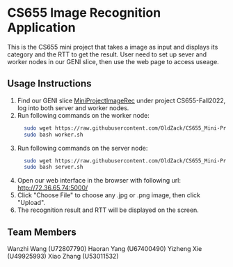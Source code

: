 # CS655 Image Recognition Application

This is the CS655 mini project that takes a image as input and displays its category and the RTT to get the result. User need to set up sever and worker nodes in our GENI slice, then use the web page to access useage.

## Usage Instructions
1. Find our GENI slice [MiniProjectImageRec](https://portal.geni.net/secure/slice.php?slice_id=fea4f5a4-6be4-487f-9be4-fc4009396d66) under project CS655-Fall2022, log into both server and worker nodes.
2. Run following commands on the worker node:
      ```bash
        sudo wget https://raw.githubusercontent.com/OldZack/CS655_Mini-Project/main/RunningScripts/worker.sh
        sudo bash worker.sh
      ```
3. Run following commands on the server node:
      ```bash
        sudo wget https://raw.githubusercontent.com/OldZack/CS655_Mini-Project/main/RunningScripts/server.sh
        sudo bash server.sh
      ```
4. Open our web interface in the browser with following url: http://72.36.65.74:5000/
5. Click "Choose File" to choose any .jpg or .png image, then click "Upload".
6. The recognition result and RTT will be displayed on the screen.


## Team Members
Wanzhi Wang (U72807790)
Haoran Yang (U67400490)
Yizheng Xie (U49925993)
Xiao Zhang (U53011532)
